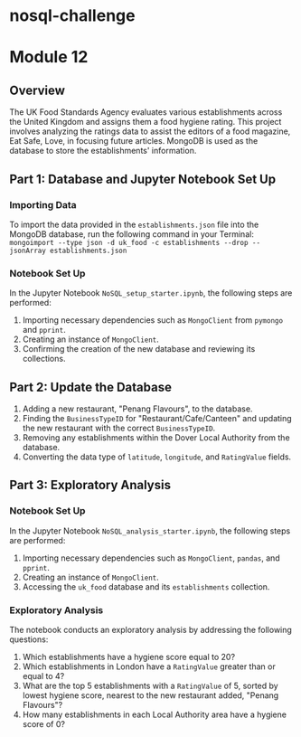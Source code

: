 # nosql-challenge

# Module 12

## Overview
The UK Food Standards Agency evaluates various establishments across the United Kingdom and assigns them a food hygiene rating. This project involves analyzing the ratings data to assist the editors of a food magazine, Eat Safe, Love, in focusing future articles. MongoDB is used as the database to store the establishments' information.

## Part 1: Database and Jupyter Notebook Set Up

### Importing Data
To import the data provided in the `establishments.json` file into the MongoDB database, run the following command in your Terminal: `mongoimport --type json -d uk_food -c establishments --drop --jsonArray establishments.json`


### Notebook Set Up
In the Jupyter Notebook `NoSQL_setup_starter.ipynb`, the following steps are performed:

1. Importing necessary dependencies such as `MongoClient` from `pymongo` and `pprint`.
2. Creating an instance of `MongoClient`.
3. Confirming the creation of the new database and reviewing its collections.

## Part 2: Update the Database

1. Adding a new restaurant, "Penang Flavours", to the database.
2. Finding the `BusinessTypeID` for "Restaurant/Cafe/Canteen" and updating the new restaurant with the correct `BusinessTypeID`.
3. Removing any establishments within the Dover Local Authority from the database.
4. Converting the data type of `latitude`, `longitude`, and `RatingValue` fields.
   
## Part 3: Exploratory Analysis

### Notebook Set Up
In the Jupyter Notebook `NoSQL_analysis_starter.ipynb`, the following steps are performed:

1. Importing necessary dependencies such as `MongoClient`, `pandas`, and `pprint`.
2. Creating an instance of `MongoClient`.
3. Accessing the `uk_food` database and its `establishments` collection.

### Exploratory Analysis
The notebook conducts an exploratory analysis by addressing the following questions:

1. Which establishments have a hygiene score equal to 20?
2. Which establishments in London have a `RatingValue` greater than or equal to 4?
3. What are the top 5 establishments with a `RatingValue` of 5, sorted by lowest hygiene score, nearest to the new restaurant added, "Penang Flavours"?
4. How many establishments in each Local Authority area have a hygiene score of 0?